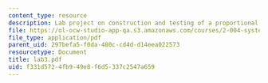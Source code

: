 ```yaml
---
content_type: resource
description: Lab project on construction and testing of a proportional velocity controller.
file: https://ol-ocw-studio-app-qa.s3.amazonaws.com/courses/2-004-systems-modeling-and-control-ii-fall-2007/f331d5724fb949e8f6d5337c2547a659_lab3.pdf
file_type: application/pdf
parent_uid: 297befa5-f0da-480c-cd4d-d14eea022573
resourcetype: Document
title: lab3.pdf
uid: f331d572-4fb9-49e8-f6d5-337c2547a659
---
```

